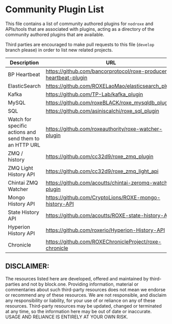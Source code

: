 # Community Plugin List

This file contains a list of community authored plugins for `nodroxe` and APIs/tools that are associated with plugins, acting as a directory of the community authored plugins that are available.

Third parties are encouraged to make pull requests to this file (`develop` branch please) in order to list new related projects.

| Description | URL |
| ----------- | --- |
| BP Heartbeat  | https://github.com/bancorprotocol/roxe-producer-heartbeat-plugin |
| ElasticSearch | https://github.com/ROXELaoMao/elasticsearch_plugin |
| Kafka | https://github.com/TP-Lab/kafka_plugin |
| MySQL | https://github.com/roxeBLACK/roxe_mysqldb_plugin |
| SQL | https://github.com/asiniscalchi/roxe_sql_plugin |
| Watch for specific actions and send them to an HTTP URL | https://github.com/roxeauthority/roxe-watcher-plugin |
| ZMQ / history | https://github.com/cc32d9/roxe_zmq_plugin |
| ZMQ Light History API | https://github.com/cc32d9/roxe_zmq_light_api |
| Chintai ZMQ Watcher | https://github.com/acoutts/chintai-zeromq-watcher-plugin |
| Mongo History API | https://github.com/CryptoLions/ROXE-mongo-history-API |
| State History API | https://github.com/acoutts/ROXE-state-history-API |
| Hyperion History API | https://github.com/roxerio/Hyperion-History-API |
| Chronicle	| https://github.com/ROXEChronicleProject/roxe-chronicle |

## DISCLAIMER:

The resources listed here are developed, offered and maintained by third-parties and not by block.one. Providing information, material or commentaries about such third-party resources does not mean we endorse or recommend any of these resources. We are not responsible, and disclaim any responsibility or liability, for your use of or reliance on any of these resources. Third-party resources may be updated, changed or terminated at any time, so the information here may be out of date or inaccurate.  USAGE AND RELIANCE IS ENTIRELY AT YOUR OWN RISK.
